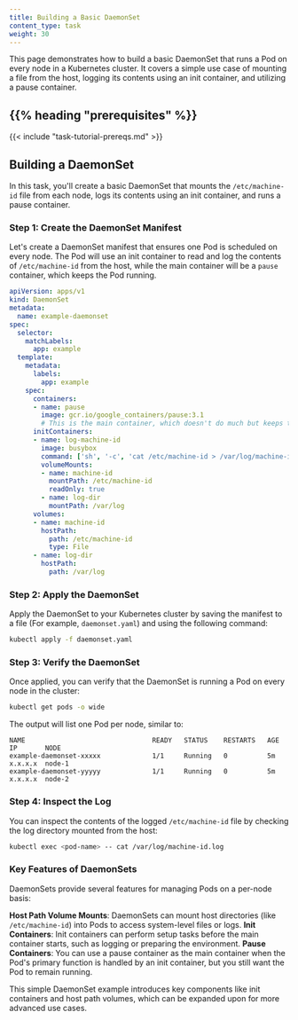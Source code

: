 ```yaml
---
title: Building a Basic DaemonSet  
content_type: task  
weight: 30  
---
```

<!-- overview -->

This page demonstrates how to build a basic DaemonSet that runs a Pod on every node in a Kubernetes cluster. It covers a simple use case of mounting a file from the host, logging its contents using an init container, and utilizing a pause container.

## {{% heading "prerequisites" %}}

{{< include "task-tutorial-prereqs.md" >}}

## Building a DaemonSet

In this task, you'll create a basic DaemonSet that mounts the `/etc/machine-id` file from each node, logs its contents using an init container, and runs a pause container.

### Step 1: Create the DaemonSet Manifest

Let's create a DaemonSet manifest that ensures one Pod is scheduled on every node. The Pod will use an init container to read and log the contents of `/etc/machine-id` from the host, while the main container will be a `pause` container, which keeps the Pod running.

```yaml
apiVersion: apps/v1
kind: DaemonSet
metadata:
  name: example-daemonset
spec:
  selector:
    matchLabels:
      app: example
  template:
    metadata:
      labels:
        app: example
    spec:
      containers:
      - name: pause
        image: gcr.io/google_containers/pause:3.1
        # This is the main container, which doesn't do much but keeps the Pod alive.
      initContainers:
      - name: log-machine-id
        image: busybox
        command: ['sh', '-c', 'cat /etc/machine-id > /var/log/machine-id.log']
        volumeMounts:
        - name: machine-id
          mountPath: /etc/machine-id
          readOnly: true
        - name: log-dir
          mountPath: /var/log
      volumes:
      - name: machine-id
        hostPath:
          path: /etc/machine-id
          type: File
      - name: log-dir
        hostPath:
          path: /var/log
```

### Step 2: Apply the DaemonSet

Apply the DaemonSet to your Kubernetes cluster by saving the manifest to a file (For example, `daemonset.yaml`) and using the following command:

```bash
kubectl apply -f daemonset.yaml
```

### Step 3: Verify the DaemonSet

Once applied, you can verify that the DaemonSet is running a Pod on every node in the cluster:

```bash
kubectl get pods -o wide
```

The output will list one Pod per node, similar to:

```
NAME                                READY   STATUS    RESTARTS   AGE    IP       NODE
example-daemonset-xxxxx             1/1     Running   0          5m     x.x.x.x  node-1
example-daemonset-yyyyy             1/1     Running   0          5m     x.x.x.x  node-2
```

### Step 4: Inspect the Log

You can inspect the contents of the logged `/etc/machine-id` file by checking the log directory mounted from the host:

```bash
kubectl exec <pod-name> -- cat /var/log/machine-id.log
```

### Key Features of DaemonSets

DaemonSets provide several features for managing Pods on a per-node basis:

**Host Path Volume Mounts**: DaemonSets can mount host directories (like `/etc/machine-id`) into Pods to access system-level files or logs.
**Init Containers**: Init containers can perform setup tasks before the main container starts, such as logging or preparing the environment.
**Pause Containers**: You can use a pause container as the main container when the Pod's primary function is handled by an init container, but you still want the Pod to remain running.

This simple DaemonSet example introduces key components like init containers and host path volumes, which can be expanded upon for more advanced use cases.



